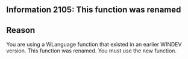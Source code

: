 
## Information 2105: This function was renamed
			



<a name="NOTE1"></a>
<a name="NOTE1_1"></a>


## Reason
<a name="reason_ELTTEXTE000058"></a>
You are using a WLanguage function that existed in an earlier WINDEV version. This function was renamed. You must use the new function.


